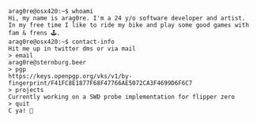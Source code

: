 ```console
arag0re@osx420:~$ whoami
Hi, my name is arag0re. I'm a 24 y/o software developer and artist.
In my free time I like to ride my bike and play some good games with fam & frens 🕹️.
arag0re@osx420:~$ contact-info
Hit me up in twitter dms or via mail
> email
arag0re@sternburg.beer
> pgp
https://keys.openpgp.org/vks/v1/by-fingerprint/F41FC8E1877F68F47766AE5072CA3F4699D6F6C7
> projects
Currently working on a SWD probe implementation for flipper zero
> quit
C ya! 👋
```
<!---
arag0re/arag0re is a ✨ special ✨ repository because its `README.md` (this file) appears on your GitHub profile.
You can click the Preview link to take a look at your changes.
--->
